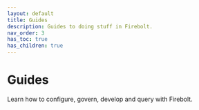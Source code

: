 ```yaml
---
layout: default
title: Guides
description: Guides to doing stuff in Firebolt. 
nav_order: 3
has_toc: true
has_children: true
---
```

# Guides

Learn how to configure, govern, develop and query with Firebolt. 